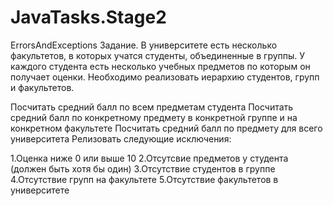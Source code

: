 # JavaTasks.Stage2

ErrorsAndExceptions
Задание. В университете есть несколько факультетов, в которых учатся студенты, объединенные в группы. У каждого студента есть несколько учебных предметов по которым он получает оценки. Необходимо реализовать иерархию студентов, групп и факультетов.

   Посчитать средний балл по всем предметам студента
   Посчитать средний балл по конкретному предмету в конкретной группе и на конкретном факультете
   Посчитать средний балл по предмету для всего университета
Релизовать следующие исключения:

   1.Оценка ниже 0 или выше 10
   2.Отсутсвие предметов у студента (должен быть хотя бы один)
   3.Отсутствие студентов в группе
   4.Отсутствие групп на факультете
   5.Отсутствие факультетов в университете
